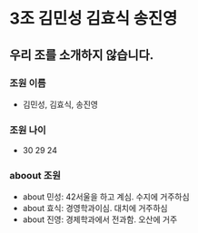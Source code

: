 # 3조	김민성	김효식	송진영

## 우리 조를 소개하지 않습니다.

### 조원 이름
- 김민성, 김효식, 송진영
### 조원 나이
- 30 29 24
### aboout 조원
- about 민성: 42서울을 하고 계심. 수지에 거주하심
- about 효식: 경영학과이심. 대치에 거주하심
- about 진영: 경제학과에서 전과함. 오산에 거주
